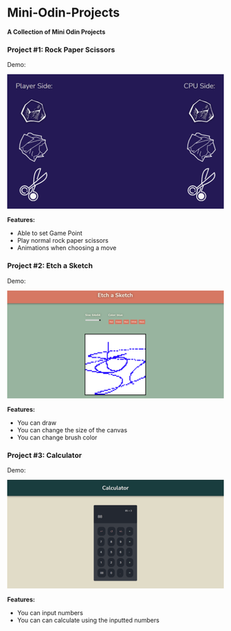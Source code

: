 # Mini-Odin-Projects

**A Collection of Mini Odin Projects**

### Project #1: Rock Paper Scissors

Demo:

![RPS](ProjectScreenGrabs/rps_sg.png)

**Features:**

- Able to set Game Point
- Play normal rock paper scissors
- Animations when choosing a move

### Project #2: Etch a Sketch

Demo:

![RPS](ProjectScreenGrabs/etch_a_sketch.png)

**Features:**

- You can draw
- You can change the size of the canvas
- You can change brush color

### Project #3: Calculator

Demo:

![RPS](ProjectScreenGrabs/calculator.png)

**Features:**

- You can input numbers
- You can can calculate using the inputted numbers
